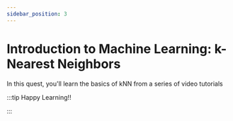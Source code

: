 ```yaml
---
sidebar_position: 3
---
```


# Introduction to Machine Learning: k-Nearest Neighbors

In this quest, you'll learn the basics of kNN from a series of video tutorials

:::tip Happy Learning!!

<QuestButton text="Go To Quest" link="https://app.stackup.dev/quest_page/introduction-to-machine-learning-k-nearest-neighbors" />

:::
